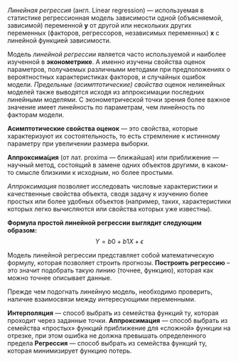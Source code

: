 *Линейная регрессия* (англ. Linear regression) — используемая в статистике регрессионная модель зависимости одной (объясняемой, зависимой) переменной **y**  от другой или нескольких других переменных (факторов, регрессоров, независимых переменных) **x**  с линейной функцией зависимости.

Модель *линейной регрессии* является часто используемой и наиболее изученной в **эконометрике**. А именно изучены свойства оценок параметров, получаемых различными методами при предположениях о вероятностных характеристиках факторов, и случайных ошибок модели. *Предельные (асимптотические) свойства* оценок нелинейных моделей также выводятся исходя из аппроксимации последних линейными моделями. С эконометрической точки зрения более важное значение имеет линейность по параметрам, чем линейность по факторам модели.

**Асимптотические свойства оценок** — это свойства, которые характеризуют их состоятельность, то есть стремление к истинному параметру при увеличении размера выборки.

**Аппроксима́ция** (от лат. proxima — ближайшая) или приближение — научный метод, состоящий в замене одних объектов другими, в каком-то смысле близкими к исходным, но более простыми. 

*Аппроксимация* позволяет исследовать числовые характеристики и качественные свойства объекта, сводя задачу к изучению более простых или более удобных объектов (например, таких, характеристики которых легко вычисляются или свойства которых уже известны).

**Формула простой линейной регрессии выглядит следующим образом:**
$$
Y=b0​+b1​X+ϵ
$$

Модель линейной регрессии представляет собой математическую формулу, которая позволяет строить прогнозы. **Построить регрессию** – это значит подобрать такую линию (точнее, функцию), которая как можно точнее описывает данные.

Прежде чем подогнать линейную модель, необходимо проверить, наличие взаимосвязи между интересующими переменными.

**Интерполяция** — способ выбрать из семейства функций ту, которая проходит через заданные точки.
**Аппроксимация** — способ выбрать из семейства «простых» функций приближение для «сложной» функции на отрезке, при этом ошибка не должна превышать определенного предела
**Регрессия** — способ выбрать из семейства функций ту, которая минимизирует функцию потерь.